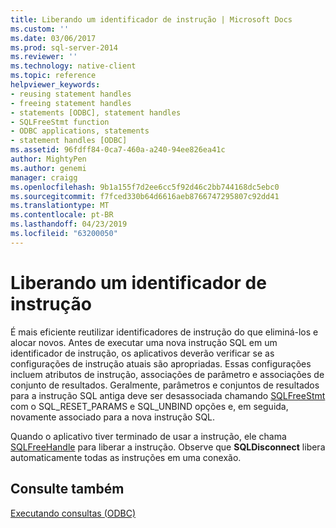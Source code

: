 ```yaml
---
title: Liberando um identificador de instrução | Microsoft Docs
ms.custom: ''
ms.date: 03/06/2017
ms.prod: sql-server-2014
ms.reviewer: ''
ms.technology: native-client
ms.topic: reference
helpviewer_keywords:
- reusing statement handles
- freeing statement handles
- statements [ODBC], statement handles
- SQLFreeStmt function
- ODBC applications, statements
- statement handles [ODBC]
ms.assetid: 96fdff84-0ca7-460a-a240-94ee826ea41c
author: MightyPen
ms.author: genemi
manager: craigg
ms.openlocfilehash: 9b1a155f7d2ee6cc5f92d46c2bb744168dc5ebc0
ms.sourcegitcommit: f7fced330b64d6616aeb8766747295807c92dd41
ms.translationtype: MT
ms.contentlocale: pt-BR
ms.lasthandoff: 04/23/2019
ms.locfileid: "63200050"
---
```

# <a name="freeing-a-statement-handle"></a>Liberando um identificador de instrução
  É mais eficiente reutilizar identificadores de instrução do que eliminá-los e alocar novos. Antes de executar uma nova instrução SQL em um identificador de instrução, os aplicativos deverão verificar se as configurações de instrução atuais são apropriadas. Essas configurações incluem atributos de instrução, associações de parâmetro e associações de conjunto de resultados. Geralmente, parâmetros e conjuntos de resultados para a instrução SQL antiga deve ser desassociada chamando [SQLFreeStmt](../native-client-odbc-api/sqlfreestmt.md) com o SQL_RESET_PARAMS e SQL_UNBIND opções e, em seguida, novamente associado para a nova instrução SQL.  
  
 Quando o aplicativo tiver terminado de usar a instrução, ele chama [SQLFreeHandle](../native-client-odbc-api/sqlfreehandle.md) para liberar a instrução. Observe que **SQLDisconnect** libera automaticamente todas as instruções em uma conexão.  
  
## <a name="see-also"></a>Consulte também  
 [Executando consultas &#40;ODBC&#41;](executing-queries-odbc.md)  
  
  
